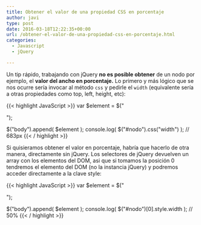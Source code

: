 ```yaml
---
title: Obtener el valor de una propiedad CSS en porcentaje
author: javi
type: post
date: 2016-03-18T12:22:35+00:00
url: /obtener-el-valor-de-una-propiedad-css-en-porcentaje.html
categories:
  - Javascript
  - jQuery

---
```

Un tip rápido, trabajando con jQuery **no es posible obtener** de un nodo por ejemplo, el **valor del ancho en porcentaje.** Lo primero y más lógico que se nos ocurre sería invocar al método `css` y pedirle el `width` (equivalente sería a otras propiedades como top, left, height, etc):

{{< highlight JavaScript >}}
var $element = $("<div id='nodo' style='width: 50%'></div>");

$("body").append( $element );
console.log( $("#nodo").css("width") ); // 683px
{{< / highlight >}}

Si quisieramos obtener el valor en porcentaje, habría que hacerlo de otra manera, directamente sin jQuery. Los selectores de jQuery devuelven un array con los elementos del DOM, asi que si tomamos la posición 0 tendremos el elemento del DOM (no la instancia jQuery) y podremos acceder directamente a la clave style:

{{< highlight JavaScript >}}
var $element = $("<div id='nodo' style='width: 50%'></div>");

$("body").append( $element );
console.log( $("#nodo")[0].style.width ); // 50%
{{< / highlight >}}
